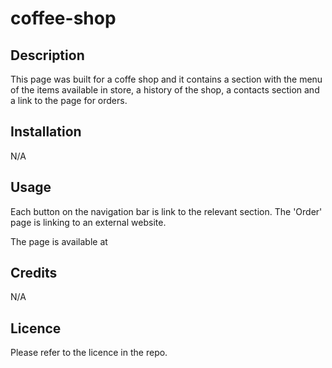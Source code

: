 # coffee-shop

## Description

This page was built for a coffe shop and it contains a section with the menu of the items available in store, a history of the shop, a contacts section and a link to the page for orders.

## Installation 

N/A

## Usage

Each button on the navigation bar is link to the relevant section. The 'Order' page is linking to an external website.

The page is available at

## Credits

N/A

## Licence

Please refer to the licence in the repo.
